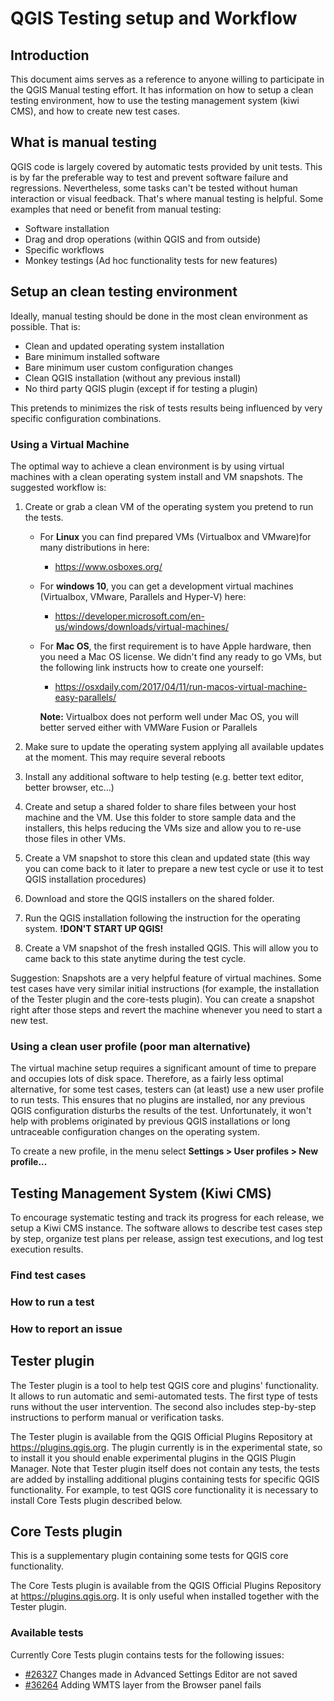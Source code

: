 # QGIS Testing setup and Workflow

## Introduction

This document aims serves as a reference to anyone willing to participate in the QGIS Manual testing effort. It has information on how to setup a clean testing environment, how to use the testing management system (kiwi CMS), and how to create new test cases.

## What is manual testing

QGIS code is largely covered by automatic tests provided by unit tests. This is by far the preferable way to test and prevent software failure and regressions. Nevertheless, some tasks can't be tested without human interaction or visual feedback. That's where manual testing is helpful. Some examples that need or benefit from manual testing:

- Software installation
- Drag and drop operations (within QGIS and from outside)
- Specific workflows
- Monkey testings (Ad hoc functionality tests for new features)

## Setup an clean testing environment

Ideally, manual testing should be done in the most clean environment as possible. That is:

- Clean and updated operating system installation
- Bare minimum installed software
- Bare minimum user custom configuration changes
- Clean QGIS installation (without any previous install)
- No third party QGIS plugin (except if for testing a plugin)

This pretends to minimizes the risk of tests results being influenced by very specific configuration combinations.

### Using a Virtual Machine

The optimal way to achieve a clean environment is by using virtual machines with a clean operating system install and VM snapshots. The suggested workflow is:

1. Create or grab a clean VM of the operating system you pretend to run the tests.

   * For **Linux** you can find prepared VMs (Virtualbox and VMware)for many distributions in here:
     * https://www.osboxes.org/
   * For **windows 10**, you can get a development virtual machines (Virtualbox, VMware, Parallels and Hyper-V) here:
     * https://developer.microsoft.com/en-us/windows/downloads/virtual-machines/
   * For **Mac OS**, the first requirement is to have Apple hardware, then you need a Mac OS license. We didn't find any ready to go VMs, but the following link instructs how to create one yourself:
     * https://osxdaily.com/2017/04/11/run-macos-virtual-machine-easy-parallels/

      **Note:** Virtualbox does not perform well under Mac OS, you will better served either with VMWare Fusion or Parallels

2. Make sure to update the operating system applying all available updates at the moment. This may require several reboots
3. Install any additional software to help testing (e.g. better text editor, better browser, etc...)
4. Create and setup a shared folder to share files between your host machine and the VM. Use this folder to store sample data and the installers, this helps reducing the VMs size and allow you to re-use those files in other VMs.
5. Create a VM snapshot to store this clean and updated state (this way you can come back to it later to prepare a new test cycle or use it to test QGIS installation procedures)
6. Download and store the QGIS installers on the shared folder.
7. Run the QGIS installation following the instruction for the operating system. **!DON'T START UP QGIS!**
8. Create a VM snapshot of the fresh installed QGIS. This will allow you to came back to this state anytime during the test cycle.

Suggestion: Snapshots are a very helpful feature of virtual machines. Some test cases have very similar initial instructions (for example, the installation of the Tester plugin and the core-tests plugin). You can create a snapshot right after those steps and revert the machine whenever you need to start a new test.

### Using a clean user profile (poor man alternative)

The virtual machine setup requires a significant amount of time to prepare and occupies lots of disk space. Therefore, as a fairly less optimal alternative, for some test cases, testers can (at least) use a new user profile to run tests. This ensures that no plugins are installed, nor any previous QGIS configuration disturbs the results of the test. Unfortunately, it won't help with problems originated by previous QGIS installations or long untraceable configuration changes on the operating system.

To create a new profile, in the menu select **Settings > User profiles > New profile...**

## Testing Management System (Kiwi CMS)

To encourage systematic testing and track its progress for each release, we setup a Kiwi CMS instance. The software allows to describe test cases step by step, organize test plans per release, assign test executions, and log test execution results.

### Find test cases

### How to run a test

### How to report an issue




## Tester plugin

The Tester plugin is a tool to help test QGIS core and plugins' functionality. It allows to run automatic and semi-automated tests. The first type of tests runs without the user intervention. The second also includes step-by-step instructions to perform manual or verification tasks.

The Tester plugin is available from the QGIS Official Plugins Repository at <https://plugins.qgis.org>. The plugin currently is in the experimental state, so to install it you should enable experimental plugins in the QGIS Plugin Manager. Note that Tester plugin itself does not contain any tests, the tests are added by installing additional plugins containing tests for specific QGIS functionality. For example, to test QGIS core functionality it is necessary to install Core Tests plugin described below.

## Core Tests plugin

This is a supplementary plugin containing some tests for QGIS core functionality.

The Core Tests plugin is available from the QGIS Official Plugins Repository at <https://plugins.qgis.org>. It is only useful when installed together with the Tester plugin.

### Available tests

Currently Core Tests plugin contains tests for the following issues:

* [#26327](https://github.com/qgis/QGIS/issues/26327) Changes made in Advanced Settings Editor are not saved
* [#36264](https://github.com/qgis/QGIS/issues/36264) Adding WMTS layer from the Browser panel fails
